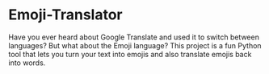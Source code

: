 # Emoji-Translator
Have you ever heard about Google Translate and used it to switch between languages? But what about the Emoji language? This project is a fun Python tool that lets you turn your text into emojis and also translate emojis back into words.
